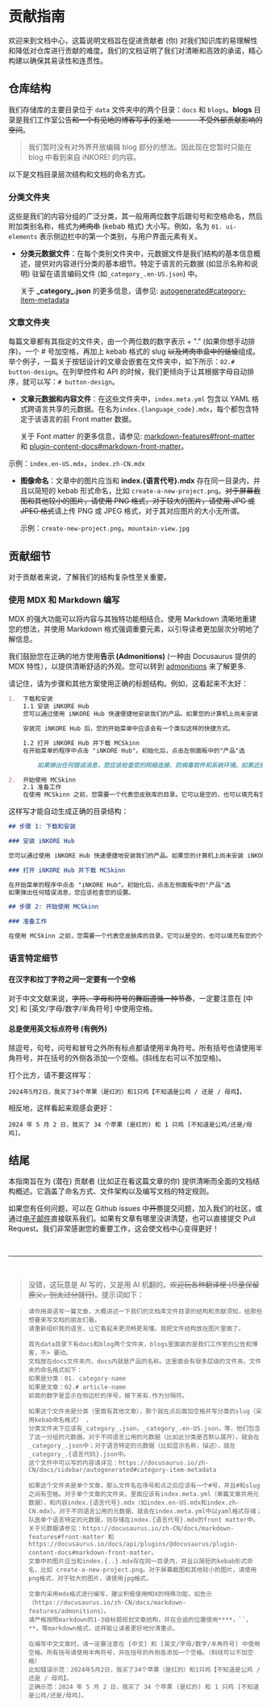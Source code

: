 # 贡献指南

欢迎来到文档中心，这篇说明文档旨在促进贡献者 (你) 对我们知识库的易理解性和降低对仓库进行贡献的难度。我们的文档证明了我们对清晰和高效的承诺，精心构建以确保其易读性和连贯性。

## 仓库结构

我们存储库的主要目录位于 `data` 文件夹中的两个目录：`docs` 和 `blogs`。**blogs** 目录是我们工作室公告~~和一个有见地的博客写手的圣地————不受外部贡献影响的空间~~。

> 我们暂时没有对外界开放编辑 blog 部分的想法。因此现在您暂时只能在 blog 中看到来自 iNKORE! 的内容。

以下是文档目录层次结构和文档的命名方式。

### 分类文件夹

这些是我们的内容分组的广泛分类，其一般用两位数字后跟句号和空格命名，然后附加类别名称，格式为~~烤肉串~~ (kebab 格式) 大小写。例如，名为 `01. ui-elements` 表示侧边栏中的第一个类别，与用户界面元素有关。

-   **分类元数据文件**：在每个类别文件夹中，元数据文件是我们结构的基本信息概述，提供对内容进行分类的基本细节。特定于语言的元数据 (如显示名称和说明) 驻留在语言编码文件 (如`_category_.en-US.json`) 中。

    关于 **\_category\_.json** 的更多信息，请参见: [autogenerated#category-item-metadata](https://docusaurus.io/zh-CN/docs/sidebar/autogenerated#category-item-metadata)

### 文章文件夹

每篇文章都有其指定的文件夹，由一个两位数的数字表示 + "." (如果你想手动排序)，一个 # 号加空格，再加上 kebab 格式的 slug ~~以及烤肉串盒中的蛞蝓~~组成。举个例子，一篇关于按钮设计的文章会嵌套在文件夹中，如下所示：`02.# button-design`。在列举控件和 API 的时候，我们更倾向于让其根据字母自动排序，就可以写：`# button-design`。

-   **文章元数据和内容文件**：在这些文件夹中，`index.meta.yml` 包含以 YAML 格式跨语言共享的元数据。在名为`index.{language_code}.mdx`，每个都包含特定于该语言的前 Front matter 数据。

    关于 Font matter 的更多信息，请参见: [markdown-features#front-matter](https://docusaurus.io/zh-CN/docs/markdown-features#front-matter) 和 [plugin-content-docs#markdown-front-matter](https://docusaurus.io/zh-CN/docs/api/plugins/@docusaurus/plugin-content-docs#markdown-front-matter)。

示例：`index.en-US.mdx`，`index.zh-CN.mdx`

-   **图像命名**：文章中的图片应当和 **index.{语言代号}.mdx** 存在同一目录内，并且以简短的 kebab 形式命名，比如 `create-a-new-project.png`。~~对于屏幕截图和其他较小的图片，请使用 PNG 格式，对于较大的图片，请使用 JPG 或 JPEG 格式~~请上传 PNG 或 JPEG 格式，对于其对应图片的大小无所谓。

    示例：`create-new-project.png`，`mountain-view.jpg`

## 贡献细节

对于贡献者来说，了解我们的结构复杂性至关重要。

### 使用 MDX 和 Markdown 编写

MDX 的强大功能可以将内容与其独特功能相结合。使用 Markdown 清晰地重建您的想法，并使用 Markdown 格式强调重要元素，以引导读者更加层次分明地了解信息。

我们鼓励您在正确的地方使用**告示 (Admonitions)** (一种由 Docusaurus 提供的 MDX 特性），以提供清晰舒适的外观。您可以转到 [admonitions](https://docusaurus.io/zh-CN/docs/markdown-features/admonitions) 来了解更多.

请记住，请为步骤和其他方案使用正确的标题结构。例如，这看起来不太好：

```md
1.  下载和安装
    1.1 安装 iNKORE Hub
    您可以通过使用 iNKORE Hub 快速便捷地安装我们的产品。如果您的计算机上尚未安装 iNKORE Hub，请单击下面的按钮...

    安装完 iNKORE Hub 后，您的开始菜单中应该会有一个类似这样的快捷方式。

    1.2 打开 iNKORE Hub 并下载 MCSkinn
    在开始菜单的程序中点击 "iNKORE Hub"。初始化后，点击左侧面板中的"产品"选

        如果弹出任何错误消息，您应该检查您的网络连接、防病毒软件和系统环境。如果这些方法都无效，请联系支持 (studios@inkore.net) ，我们很乐意帮助。

2.  开始使用 MCSkinn
    2.1 准备工作
    在使用 MCSkinn 之前，您需要一个代表您皮肤库的目录。它可以是空的，也可以填充有您的个人皮肤...
```

这样写才能自动生成正确的目录结构：

```md
## 步骤 1: 下载和安装

### 安装 iNKORE Hub

您可以通过使用 iNKORE Hub 快速便捷地安装我们的产品。如果您的计算机上尚未安装 iNKORE Hub，请单击下面的按钮...

### 打开 iNKORE Hub 并下载 MCSkinn

在开始菜单的程序中点击 "iNKORE Hub"。初始化后，点击左侧面板中的"产品"选
如果弹出任何错误消息，您应该检查您的设置。

## 步骤 2: 开始使用 MCSkinn

### 准备工作

在使用 MCSkinn 之前，您需要一个代表您皮肤库的目录。它可以是空的，也可以填充有您的个人皮肤...
```

### 语言特定细节

#### 在汉字和拉丁字符之间一定要有一个空格

对于中文文献来说，~~字符、字母和符号的舞蹈遵循一种节奏~~，一定要注意在 [中文] 和 [英文/字母/数字/半角符号] 中使用空格。

#### 总是使用英文标点符号 (有例外)

除逗号，句号，问号和冒号之外所有标点都请使用半角符号。所有括号也请使用半角符号，并在括号的外侧各添加一个空格。(斜线左右可以不加空格)。

打个比方，请不要这样写：

```
2024年5月2日，我买了34个苹果（是红的）和1只鸡【不知道是公鸡 / 还是 / 母鸡】。
```

相反地，这样看起来观感会更好：

```
2024 年 5 月 2 日，我买了 34 个苹果 (是红的) 和 1 只鸡 [不知道是公鸡/还是/母鸡]。
```

## 结尾

本指南旨在为 (潜在) 贡献者 (比如正在看这篇文章的你) 提供清晰而全面的文档结构概述。它涵盖了命名方式、文件架构以及编写文档的特定规则。

如果您有任何问题，可以在 Github issues 中~~开票~~提交问题，加入我们的社区，或通过[电子邮件](mailto://notyoojun@outlook.com)直接联系我们。如果有文章有哪里没讲清楚，也可以直接提交 Pull Request。我们非常感谢您的重要工作，这会使文档中心变得更好！

<br/>

---

<br/>

> 没错，这玩意是 AI 写的，又是用 AI 机翻的。~~欢迎玩各种翻译梗 (尽量保留原义，别太过分就行)~~。提示词如下：

> ```
> 请你用英语写一篇文章，大概讲述一下我们的文档库文件目录的结构和贡献须知，给那些想要来写文档的朋友们看。
> 请重新组织我的语言，让它看起来更流畅更易懂。我把文件结构放在图片里面了。
>
> 首先data目录下有docs和blog两个文件夹，blogs里面装的是我们工作室的公告和博客，不> 要动。
> 文档放在docs文件夹内，docs内就是产品的名称。这里面会有很多层级的文件夹。文件夹的命名格式如下：
> 如果是分类：01. category-name
> 如果是文章：02.# article-name
> 前面的数字是显示在侧边栏的序号，接下来有.作为分隔符。
>
> 如果这个文件夹是分类（里面有其他文章），那个就在点后面加空格并写分类的slug（采用kebab命名格式） ，
> 分类文件夹下应该有_category_.json，_category_.en-US.json，等，他们包含了这一分组的元数据。对于不同语言公用的元数据（比如此分类是否默认展开），就会在_category_.json中；对于语言特定的元数据（比如显示名称，描述），就在_category_.{语言代码}.json中。
> 这个文件中可以写的内容请详见：https://docusaurus.io/zh-CN/docs/sidebar/autogenerated#category-item-metadata
>
> 如果这个文件夹是单个文章，那么文件名在序号和点之后应该有一个#号，并且#和slug之间有空格。对于单个文章的文件夹，里面应该有index.meta.yml（单篇文章共用元数据），和内容index.{语言代号}.mdx（如index.en-US.mdx和index.zh-CN.mdx）。对于不同语言公用的元数据，就会在index.meta.yml中以yaml格式存储；队医单个语言特定的元数据，则存储在index.{语言代号}.mdx的front matter中。关于元数据请参见：https://docusaurus.io/zh-CN/docs/markdown-features#front-matter 和 https://docusaurus.io/docs/api/plugins/@docusaurus/plugin-content-docs#markdown-front-matter。
> 文章中的图片应当和index.{..}.mdx存在同一目录内，并且以简短的kebab形式命名，比如 create-a-new-project.png。对于屏幕截图和其他较小的图片，请使用png格式，对于较大的图片，请使用jpg格式。
>
> 文章内采用mdx格式进行编写，建议积极使用MDX的特殊功能，如告示（https://docusaurus.io/zh-CN/docs/markdown-features/admonitions）。
> 请严格按照markdown的1-3级标题规划文章结构，并在合适的位置使用****，``，**，等markdown格式，这样能让读者更好地分清重点。
>
> 在编写中文文章时，请一定要注意在 [中文] 和 [英文/字母/数字/半角符号] 中使用空格。所有括号请使用半角符号，并在括号的外侧各添加一个空格。（斜线可以不加空格）
> 比如错误示范：2024年5月2日，我买了34个苹果（是红的）和1只鸡【不知道是公鸡 / 还是 / 母鸡】。
> 正确示范：2024 年 5 月 2 日，我买了 34 个苹果 (是红的) 和 1 只鸡 [不知道是公鸡/还是/母鸡]。
> ```
